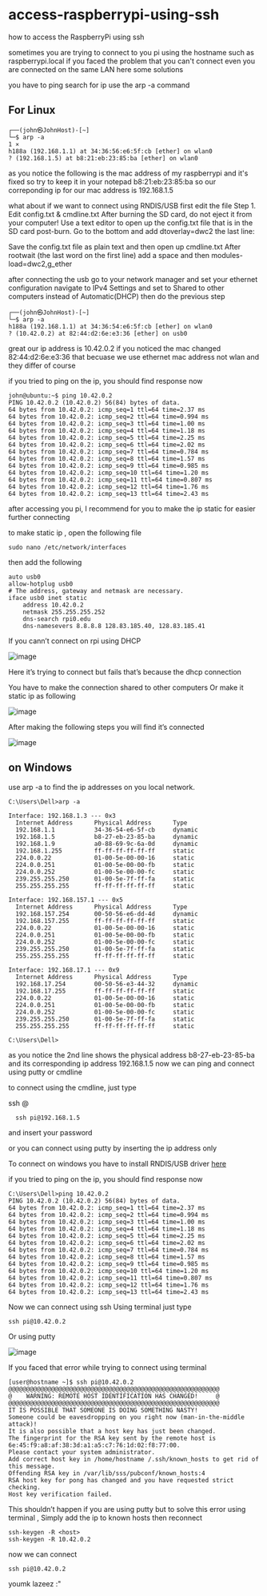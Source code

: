 # access-raspberrypi-using-ssh
how to access the RaspberryPi using ssh

sometimes you are trying to connect to you pi using the hostname such as raspberrypi.local
if you faced the problem that you can't connect even you are connected on the same LAN here some solutions

you have to ping search for ip
use the arp -a command

## For Linux 

```
┌──(john㉿JohnHost)-[~]
└─$ arp -a                                                                                                                                                        1 ⨯
h188a (192.168.1.1) at 34:36:56:e6:5f:cb [ether] on wlan0
? (192.168.1.5) at b8:21:eb:23:85:ba [ether] on wlan0
```


as you notice the following is the mac address of my raspberrypi and it's fixed so try to keep it in your notepad
b8:21:eb:23:85:ba so our correponding ip for our mac address is  192.168.1.5

what about if we want to connect using RNDIS/USB
first edit the file 
Step 1. Edit config.txt & cmdline.txt
After burning the SD card, do not eject it from your computer! Use a text editor to open up the config.txt file that is in the SD card post-burn.
Go to the bottom and add dtoverlay=dwc2 the last line:

Save the config.txt file as plain text and then open up cmdline.txt After rootwait (the last word on the first line) add a space and then modules-load=dwc2,g_ether

after connecting the usb go to your network manager and set your ethernet configuration
navigate to IPv4 Settings and set to Shared to other computers instead of Automatic(DHCP)
then do the previous step
 ``` 
┌──(john㉿JohnHost)-[~]
└─$ arp -a
h188a (192.168.1.1) at 34:36:54:e6:5f:cb [ether] on wlan0
? (10.42.0.2) at 82:44:d2:6e:e3:36 [ether] on usb0
```
great our ip address is 10.42.0.2
if you noticed the mac changed 82:44:d2:6e:e3:36 that becuase we use ethernet mac address not wlan and they differ of course

if you tried to ping on the ip, you should find response now
```
john@ubuntu:~$ ping 10.42.0.2
PING 10.42.0.2 (10.42.0.2) 56(84) bytes of data.
64 bytes from 10.42.0.2: icmp_seq=1 ttl=64 time=2.37 ms
64 bytes from 10.42.0.2: icmp_seq=2 ttl=64 time=0.994 ms
64 bytes from 10.42.0.2: icmp_seq=3 ttl=64 time=1.00 ms
64 bytes from 10.42.0.2: icmp_seq=4 ttl=64 time=1.18 ms
64 bytes from 10.42.0.2: icmp_seq=5 ttl=64 time=2.25 ms
64 bytes from 10.42.0.2: icmp_seq=6 ttl=64 time=2.02 ms
64 bytes from 10.42.0.2: icmp_seq=7 ttl=64 time=0.784 ms
64 bytes from 10.42.0.2: icmp_seq=8 ttl=64 time=1.57 ms
64 bytes from 10.42.0.2: icmp_seq=9 ttl=64 time=0.985 ms
64 bytes from 10.42.0.2: icmp_seq=10 ttl=64 time=1.20 ms
64 bytes from 10.42.0.2: icmp_seq=11 ttl=64 time=0.807 ms
64 bytes from 10.42.0.2: icmp_seq=12 ttl=64 time=1.76 ms
64 bytes from 10.42.0.2: icmp_seq=13 ttl=64 time=2.43 ms
  ```
after accessing you pi, I recommend for you to make the ip static for easier further connecting

to make static ip , open the following file
```
sudo nano /etc/network/interfaces 
```
then add the following
```
auto usb0 
allow-hotplug usb0 
# The address, gateway and netmask are necessary. 
iface usb0 inet static 
    address 10.42.0.2 
    netmask 255.255.255.252
    dns-search rpi0.edu
    dns-namesevers 8.8.8.8 128.83.185.40, 128.83.185.41

```










If you cann’t connect on rpi using DHCP

  
  ![image](https://user-images.githubusercontent.com/55362599/166166058-22fa0cd5-374a-49ed-a7f4-f7b7334725ab.png)


Here it’s trying to connect but fails that’s because the dhcp connection

You have to make the connection shared to other computers
Or make it static ip as following

![image](https://user-images.githubusercontent.com/55362599/166166073-9855f741-b0a8-4795-9707-9dd6da1fbf9c.png)






After making the following steps you will find it’s connected



![image](https://user-images.githubusercontent.com/55362599/166166077-a59be138-1335-452c-b4a9-5650d14d1504.png)


## on Windows

use arp -a to find the ip addresses on you local network.
```
C:\Users\Dell>arp -a

Interface: 192.168.1.3 --- 0x3
  Internet Address      Physical Address      Type
  192.168.1.1           34-36-54-e6-5f-cb     dynamic
  192.168.1.5           b8-27-eb-23-85-ba     dynamic
  192.168.1.9           a0-88-69-9c-6a-0d     dynamic
  192.168.1.255         ff-ff-ff-ff-ff-ff     static
  224.0.0.22            01-00-5e-00-00-16     static
  224.0.0.251           01-00-5e-00-00-fb     static
  224.0.0.252           01-00-5e-00-00-fc     static
  239.255.255.250       01-00-5e-7f-ff-fa     static
  255.255.255.255       ff-ff-ff-ff-ff-ff     static

Interface: 192.168.157.1 --- 0x5
  Internet Address      Physical Address      Type
  192.168.157.254       00-50-56-e6-dd-4d     dynamic
  192.168.157.255       ff-ff-ff-ff-ff-ff     static
  224.0.0.22            01-00-5e-00-00-16     static
  224.0.0.251           01-00-5e-00-00-fb     static
  224.0.0.252           01-00-5e-00-00-fc     static
  239.255.255.250       01-00-5e-7f-ff-fa     static
  255.255.255.255       ff-ff-ff-ff-ff-ff     static

Interface: 192.168.17.1 --- 0x9
  Internet Address      Physical Address      Type
  192.168.17.254        00-50-56-e3-44-32     dynamic
  192.168.17.255        ff-ff-ff-ff-ff-ff     static
  224.0.0.22            01-00-5e-00-00-16     static
  224.0.0.251           01-00-5e-00-00-fb     static
  224.0.0.252           01-00-5e-00-00-fc     static
  239.255.255.250       01-00-5e-7f-ff-fa     static
  255.255.255.255       ff-ff-ff-ff-ff-ff     static

C:\Users\Dell>
```

as you notice the 2nd line shows the physical address  b8-27-eb-23-85-ba  and its corresponding ip address 192.168.1.5
now we can ping and connect using putty or cmdline

to connect using the cmdline, just type

ssh <user name>@<ip address>
```
  ssh pi@192.168.1.5
  ```
and insert your password

or you can connect using putty by inserting the ip address only




To connect on windows you have to install RNDIS/USB driver [here](https://evwiki.ensto.technology/display/CHWI/Install+RNDIS+Driver+for+Windows+to+be+able+to+connect+to+charge+controller)



if you tried to ping on the ip, you should find response now
```
C:\Users\Dell>ping 10.42.0.2
PING 10.42.0.2 (10.42.0.2) 56(84) bytes of data.
64 bytes from 10.42.0.2: icmp_seq=1 ttl=64 time=2.37 ms
64 bytes from 10.42.0.2: icmp_seq=2 ttl=64 time=0.994 ms
64 bytes from 10.42.0.2: icmp_seq=3 ttl=64 time=1.00 ms
64 bytes from 10.42.0.2: icmp_seq=4 ttl=64 time=1.18 ms
64 bytes from 10.42.0.2: icmp_seq=5 ttl=64 time=2.25 ms
64 bytes from 10.42.0.2: icmp_seq=6 ttl=64 time=2.02 ms
64 bytes from 10.42.0.2: icmp_seq=7 ttl=64 time=0.784 ms
64 bytes from 10.42.0.2: icmp_seq=8 ttl=64 time=1.57 ms
64 bytes from 10.42.0.2: icmp_seq=9 ttl=64 time=0.985 ms
64 bytes from 10.42.0.2: icmp_seq=10 ttl=64 time=1.20 ms
64 bytes from 10.42.0.2: icmp_seq=11 ttl=64 time=0.807 ms
64 bytes from 10.42.0.2: icmp_seq=12 ttl=64 time=1.76 ms
64 bytes from 10.42.0.2: icmp_seq=13 ttl=64 time=2.43 ms

  ```
Now we can connect using ssh
Using terminal just type
```
ssh pi@10.42.0.2
```
Or using putty

![image](https://user-images.githubusercontent.com/55362599/166166082-6c41efe4-2617-444c-afa8-0beb829e9be5.png)








If you faced that error while trying to connect using terminal
```
[user@hostname ~]$ ssh pi@10.42.0.2
@@@@@@@@@@@@@@@@@@@@@@@@@@@@@@@@@@@@@@@@@@@@@@@@@@@@@@@@@@@
@    WARNING: REMOTE HOST IDENTIFICATION HAS CHANGED!     @
@@@@@@@@@@@@@@@@@@@@@@@@@@@@@@@@@@@@@@@@@@@@@@@@@@@@@@@@@@@
IT IS POSSIBLE THAT SOMEONE IS DOING SOMETHING NASTY!
Someone could be eavesdropping on you right now (man-in-the-middle attack)!
It is also possible that a host key has just been changed.
The fingerprint for the RSA key sent by the remote host is
6e:45:f9:a8:af:38:3d:a1:a5:c7:76:1d:02:f8:77:00.
Please contact your system administrator.
Add correct host key in /home/hostname /.ssh/known_hosts to get rid of this message.
Offending RSA key in /var/lib/sss/pubconf/known_hosts:4
RSA host key for pong has changed and you have requested strict checking.
Host key verification failed.
```
This shouldn’t happen if you are using putty but to solve this error using terminal , Simply add the ip to known hosts then reconnect
```
ssh-keygen -R <host>
ssh-keygen -R 10.42.0.2
```
now we can connect
```
ssh pi@10.42.0.2
```





youmk lazeez :"
